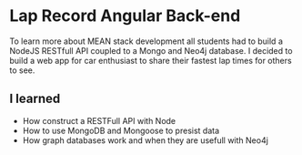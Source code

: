 # Lap Record Angular Back-end

To learn more about MEAN stack development all students had to build a NodeJS RESTfull API coupled to a Mongo and Neo4j database. I decided to build a web app for car enthusiast to share their fastest lap times for others to see. 

## I learned

- How construct a RESTFull API with Node
- How to use MongoDB and Mongoose to presist data
- How graph databases work and when they are usefull with Neo4j

